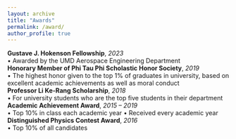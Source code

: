 ```yaml
---
layout: archive
title: "Awards"
permalink: /award/
author_profile: true
---
```


<!-- {% include base_path %} -->

<!-- Awards
====== -->
**Gustave J. Hokenson Fellowship**, *2023*\
• Awarded by the UMD Aerospace Engineering Department\
**Honorary Member of Phi Tau Phi Scholastic Honor Society**, *2019*\
• The highest honor given to the top 1% of graduates in university, based on excellent academic achievements as well as moral conduct\
**Professor Li Ke-Rang Scholarship**, *2018*\
• For university students who are the top five students in their department\
**Academic Achievement Award**, *2015 – 2019*\
• Top 10% in class each academic year
• Received every academic year\
**Distinguished Physics Contest Award**, *2016*\
• Top 10% of all candidates

<!-- Work experience
======
* Summer 2015: Research Assistant
  * Github University
  * Duties included: Tagging issues
  * Supervisor: Professor Git

* Fall 2015: Research Assistant
  * Github University
  * Duties included: Merging pull requests
  * Supervisor: Professor Hub
  
Skills
======
* Skill 1
* Skill 2
  * Sub-skill 2.1
  * Sub-skill 2.2
  * Sub-skill 2.3
* Skill 3

Publications
======
  <ul>{% for post in site.publications %}
    {% include archive-single-cv.html %}
  {% endfor %}</ul>
  
Talks
======
  <ul>{% for post in site.talks %}
    {% include archive-single-talk-cv.html %}
  {% endfor %}</ul>
  
Teaching
======
  <ul>{% for post in site.teaching %}
    {% include archive-single-cv.html %}
  {% endfor %}</ul>
  
Service and leadership
======
* Currently signed in to 43 different slack teams -->
